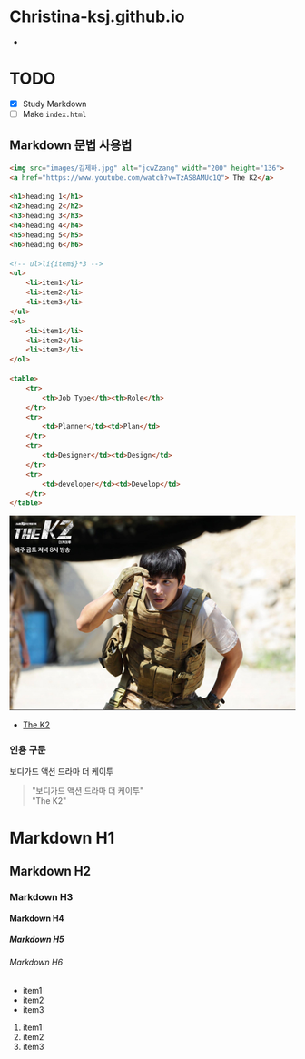 # Christina-ksj.github.io

-
# TODO

- [x] Study Markdown
- [ ] Make `index.html`

## Markdown 문법 사용법
```html
<img src="images/김제하.jpg" alt="jcwZzang" width="200" height="136">
<a href="https://www.youtube.com/watch?v=TzAS8AMUc1Q"> The K2</a>

<h1>heading 1</h1>
<h2>heading 2</h2>
<h3>heading 3</h3>
<h4>heading 4</h4>
<h5>heading 5</h5>
<h6>heading 6</h6>

<!-- ul>li{item$}*3 -->
<ul>
	<li>item1</li>
	<li>item2</li>
	<li>item3</li>
</ul>
<ol>
	<li>item1</li>
	<li>item2</li>
	<li>item3</li>
</ol>

<table>
	<tr>
		<th>Job Type</th><th>Role</th>
	</tr>
	<tr>
		<td>Planner</td><td>Plan</td>
	</tr>
	<tr>
		<td>Designer</td><td>Design</td>
	</tr>
	<tr>
		<td>developer</td><td>Develop</td>
	</tr>
</table>

```
![jcwZzang](images/김제하.jpg)
- [The K2](https://www.youtube.com/watch?v=TzAS8AMUc1Q)

### 인용 구문

보디가드 액션 드라마 더 케이투<br>
> "보디가드 액션 드라마 더 케이투"<br>
> "The K2"

# Markdown H1
## Markdown H2
### Markdown H3
#### Markdown H4
##### Markdown H5
###### Markdown H6

- item1
- item2
- item3

1. item1
1. item2
1. item3
